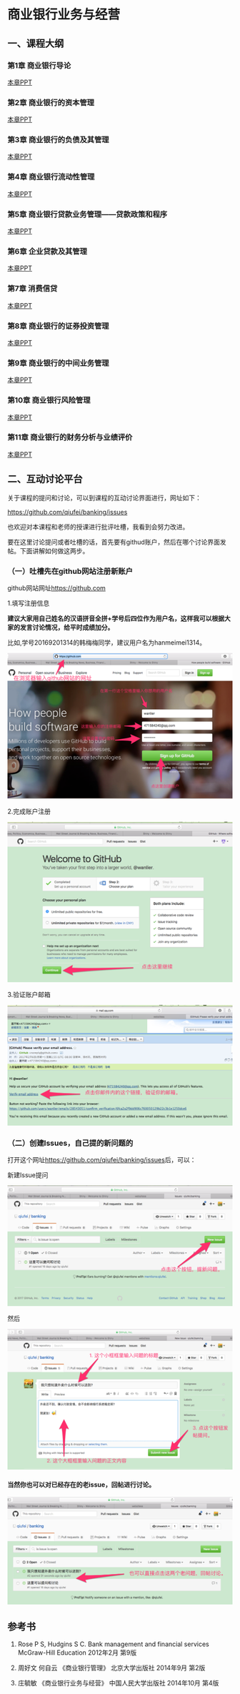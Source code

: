 # 商业银行业务与经营

## 一、课程大纲

### 第1章   商业银行导论
 
<!-- 1. 商业银行的起源和发展。 -->

<!-- 2. 商业银行的性质及职能。包括信用中介职能，支付中介职能、信用创造职能和金融服务功能。 -->

<!-- 3. 商业银行的经营原则。包括安全性、流动性、盈利性，以及三性原则的矛盾与协调。 -->

<!-- 4. 商业银行的组织结构和政府对银行业的监管。 -->

[本章PPT](http://htmlpreview.github.com/?https://github.com/qiufei/banking/blob/master/PPT/第一章导论.html)




### 第2章   商业银行的资本管理


<!-- 1. 商业银行资本的性质与作用。介绍商业银行面临的主要风险，以及银行资本的多种功能。 -->

<!-- 2. 商业银行资本的构。 -->

<!-- 3. 资本充足与银行稳健。包括资本与银行倒闭风险，资本充足与银行稳健，《巴塞尔协议》对国际银行业资本充足性的测定。 -->

<!-- 4. 商业银行的资本管理。包括商业银行资本的需要量，银行的资本计划，银行资本的内部融资，银行资本的外部融资。 -->

<!-- 5.  我国商业银行的资本现状与分析。包括我国商业银行的资本构成分析，我国商业银行的资本充足状况分析。 -->

[本章PPT](http://htmlpreview.github.com/?https://github.com/qiufei/banking/blob/master/PPT/第二章资本管理.html)


### 第3章   商业银行的负债及其管理

<!-- 1. 商业银行负债的重要性与构成。 -->

<!-- 2. 商业银行存款的管理。主要介绍存款管理的目标、存款成本的构成及存款的定价方法，如成本加利润定价、边际成本定价法、其他定价方法。 -->

<!-- 3. 商业银行非存款性负债的管理，主要是对借入资金的管理。包括分析借入资金时应该考虑的因素，以及各种借入资金的渠道，如同业拆借、从中央银行的贴现借款、证券回购、国际金融市场融资、发行中长期债券。 -->

<!-- 4. 我国商业银行的负债结构分析。包括我国商业银行存款的构成、我国商业银行的负债结构。 -->

[本章PPT](http://htmlpreview.github.com/?https://github.com/qiufei/banking/blob/master/PPT/第三章负债管理.html)

### 第4章   商业银行流动性管理

<!-- 1. 商业银行现金资产管理的目的和原则。包括现金资产的构成、现金资产管理的目的、管理的原则。 -->

<!-- 2. 商业银行的现金资产与流动性需求。包括银行流动性需求与供给的影响因素、流动性需求的预测方法。 -->

<!-- 3. 商业银行的流动性管理。包括流动性管理的原则、流动性管理的方法。 -->

<!-- 4. 我国国有商业银行流动性分析。 -->

[本章PPT](http://htmlpreview.github.com/?https://github.com/qiufei/banking/blob/master/PPT/第四章现金资产管理.html)


### 第5章   商业银行贷款业务管理——贷款政策和程序

<!-- 1. 贷款的种类。 -->

<!-- 2. 贷款的政策与程序。主要介绍国际商业银行信用评价的“6C”原则、贷款的相关政策、贷款的决策程序、贷款协议的主要内容与格式。 -->

<!-- 3. 贷款的质量评价，主要介绍贷款五级分类的方法、过程，贷款分类结果的评价指标与方法。 -->

<!-- 4. 问题贷款的管理，主要介绍低质量贷款和信贷政策欠佳的征兆、问题贷款的处理程序、贷款损失准备金的提取方法。 -->

<!-- 5. 我国商业银行信贷资产管理现状。包括我国金融融机构信贷资产的增长、我国银行体系信贷资产的结构、我国国有商业银行信贷资产的质量、处理不良资产的金融资产管理公司。 -->

[本章PPT](http://htmlpreview.github.com/?https://github.com/qiufei/banking/blob/master/PPT/第五章贷款政策与管理.html)


### 第6章   企业贷款及其管理

<!-- 1. 对企业借款理由的分析。包括银行贷款管理过程、企业借款理由的分析。 -->

<!-- 2. 借款企业的信用分析。包括对借款企业的财务分析、对借款企业现金流量的分析、借款企业的担保分析、对借款企业的非财务因素分析。 -->

<!-- 3. 企业贷款的定价。包括成本加成贷款定价法、价格领导模型定价法、成本—收益定价法。 -->

[本章PPT](http://htmlpreview.github.com/?https://github.com/qiufei/banking/blob/master/PPT/第六章企业贷款.html)

### 第7章  消费信贷

<!-- 1. 消费信贷的种类和特点。包括居民住宅抵押贷款、非住宅贷款、消费信贷的特点。 -->

<!-- 2. 消费信贷的信用分析。包括财务分析的主要内容和目标、资产分析具体方法、收入分析、负债分析、综合分析；个人信用评估的Z计分模型、“5C”判断法、信贷计分法等。 -->

<!-- 3. 住宅抵押贷款的管理，主要介绍住宅抵押贷款的传统及创新业务种类、住宅抵押贷款的业务流程、还款方法、风险分析，住宅抵押贷款证券化。 -->

<!-- 4. 汽车贷款管理，主要介绍“直客式”与“间客式”两种模式下商业银行汽车贷款业务的流程、风险及管理办法。 -->

<!-- 5. 信用卡贷款管理，主要介绍信用卡的种类与在我国的发展、信用卡贷款相关规定及风险管理。 -->

<!-- 6. 消费信贷的定价，主要介绍消费信贷定价的一般原则、影响因素、定价模型和利息计算方法。 -->

<!-- 7. 我国商业银行银行个人信贷的发展现状及前景。包括我国消费信贷产生和发展的背景、我国消费信贷的现状及前景展望。 -->

[本章PPT](http://htmlpreview.github.com/?https://github.com/qiufei/banking/blob/master/PPT/第七章个人贷款.html)

### 第8章   商业银行的证券投资管理

<!-- 1. 商业银行证券投资概述。包括证券投资的概念和目的、商业银行证券投资的种类。 -->

<!-- 2. 商业银行证券投资的收益与风险。包括商业银行证券投资的收益、商业银行证券投资的风险、商业银行证券投资风险的测度、商业银行证券投资风险与收益的关系。 -->

<!-- 3. 商业银行证券投资的一般策略。包括分散化投资法、期限分离法、灵活调整法、证券调换法。 -->

<!-- 4. 银行业与证券业的分离与融合。包括银行业和证券业分离与融合的发展历史、银行业与证券业运行模式及其利弊分析。 -->

[本章PPT](http://htmlpreview.github.com/?https://github.com/qiufei/banking/blob/master/PPT/第八章商业银行证券投资管理.html)

### 第9章   商业银行的中间业务管理

<!-- 1. 商业银行中间业务概述。包括中间业务的涵义、中间业务最基本的性质、中间业务的特点、中间业务的种类。 -->

<!-- 2. 商业银行的国内结算业务。包括结算的概念、结算的作用、结算的原则和纪律、国内结算的工具、结算方式。 -->

<!-- 3. 信托与租赁业务。包括信托业务、租赁业务。 -->

<!-- 4. 代理业务与信用卡业务。 -->

<!-- 5. 商业银行中间业务发展现状。包括推动中间业务发展的因素分析、中间业务性质的变化、中间业务和几个相关概念、中间业务的发展现状。 -->

[本章PPT](http://htmlpreview.github.com/?https://github.com/qiufei/banking/blob/master/PPT/第九章商业银行中间业务.html)

### 第10章   商业银行风险管理

<!-- 1. 商业银行资产负债管理理论与发展。包括资产管理理论、负债管理理论、资产负债综合管理理论、资产负债外管理理论。 -->

<!-- 2. 资产负债管理方法。包括资金总库法、资金分配法、线性规划法。 -->

<!-- 3. 商业银行的利率风险管理。包括资金缺口管理、持续缺口管理。 -->

<!-- 4. 我国国有商业银行资产负债管理的实践。包括我国国有商业银行深化资产负债管理的制约因素、我国国有商业银行资产负债比例管理。 -->

[本章PPT](http://htmlpreview.github.com/?https://github.com/qiufei/banking/blob/master/PPT/第十章商业银行风险管理.html)

### 第11章   商业银行的财务分析与业绩评价

<!-- 1. 商业银行的资产负债表。包括资产负债表的结构、银行资产负债表的内容。 -->

<!-- 2. 商业银行的损益表。 -->

<!-- 3. 商业银行的现金流量表。 -->

<!-- 4. 商业银行的财务分析的几种主要方法。包括几种常用的财务比率、结构分析法、同业比较分析法。 -->

<!-- 5. 商业银行的盈利能力分析。 -->


[本章PPT](http://htmlpreview.github.com/?https://github.com/qiufei/banking/blob/master/PPT/第十一章商业银行的业绩评价.html)


## 二、互动讨论平台

关于课程的提问和讨论，可以到课程的互动讨论界面进行，网址如下：

<https://github.com/qiufei/banking/issues>

也欢迎对本课程和老师的授课进行批评吐槽，我看到会努力改进。

要在这里讨论提问或者吐槽的话，首先要有githud账户，然后在哪个讨论界面发帖。下面讲解如何做这两步。

### （一）吐槽先在github网站注册新账户

github网站网址<https://github.com>

1.填写注册信息

**建议大家用自己姓名的汉语拼音全拼+学号后四位作为用户名，这样我可以根据大家的发言讨论情况，给平时成绩加分。**

比如,学号20169201314的韩梅梅同学，建议用户名为hanmeimei1314。

![zhuce](./pic/github-1.png)

2.完成账户注册

![finish](./pic/github-2.png)

3.验证账户邮箱

![mail](./pic/github-mail.png)


### （二）创建Issues，自己提的新问题的

打开这个网址<https://github.com/qiufei/banking/issues>后，可以：

新建Issue提问

![new issue step1](./pic/issue-new1.png)

然后

![new issue step2](./pic/issue-new2.png)

#### 当然你也可以对已经存在的老issue，回帖进行讨论。 

![old issue](./pic/issue-old.png)



## 参考书

1. Rose P S, Hudgins S C. Bank management and financial services  McGraw-Hill Education 2012年2月 第9版 

2. 周好文 何自云  《商业银行管理》    北京大学出版社   2014年9月 第2版

3. 庄毓敏 《商业银行业务与经营》 中国人民大学出版社  2014年10月 第4版 


